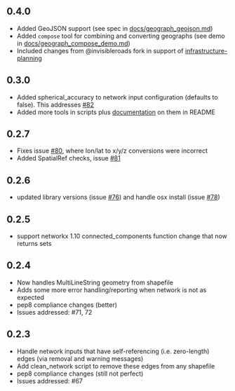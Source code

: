 ## 0.4.0
- Added GeoJSON support (see spec in [docs/geograph_geojson.md](docs/geograph_geojson.md))
- Added `compose` tool for combining and converting geographs (see demo in [docs/geograph_compose_demo.md](docs/geograph_compose_demo.md))
- Included changes from @invisibleroads fork in support of [infrastructure-planning](https://github.com/SEL-Columbia/infrastructure-planning)

## 0.3.0
- Added spherical_accuracy to network input configuration (defaults to false). 
  This addresses [#82](https://github.com/SEL-Columbia/networker/issues/82)
- Added more tools in scripts plus [documentation](https://github.com/SEL-Columbia/networker/tree/9e10ac319ef2d8531d951ad9eb9f3cbb524758da#other-tools) on them in README

## 0.2.7
- Fixes issue [#80](https://github.com/SEL-Columbia/networker/issues/80), where lon/lat to x/y/z conversions were incorrect
- Added SpatialRef checks, issue [#81](https://github.com/SEL-Columbia/networker/issues/81)

## 0.2.6
- updated library versions (issue [#76](https://github.com/SEL-Columbia/networker/issues/76)) and handle osx install (issue [#78](https://github.com/SEL-Columbia/networker/issues/78))

## 0.2.5
- support networkx 1.10 connected_components function change that now returns sets

## 0.2.4
- Now handles MultiLineString geometry from shapefile
- Adds some more error handling/reporting when network is not as expected
- pep8 compliance changes (better)
- Issues addressed:
    #71, 72

## 0.2.3
- Handle network inputs that have self-referencing (i.e. zero-length) edges
  (via removal and warning messages)
- Add clean_network script to remove these edges from any shapefile
- pep8 compliance changes (still not perfect)
- Issues addressed:
    #67
